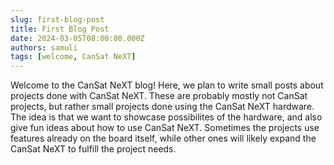 ```yaml
---
slug: first-blog-post
title: First Blog Post
date: 2024-03-05T08:00:00.000Z
authors: samuli
tags: [welcome, CanSat NeXT]
---
```


Welcome to the CanSat NeXT blog! Here, we plan to write small posts about projects done with CanSat NeXT. These are probably mostly not CanSat projects, but rather small projects done using the CanSat NeXT hardware. The idea is that we want to showcase possibilites of the hardware, and also give fun ideas about how to use CanSat NeXT. Sometimes the projects use features already on the board itself, while other ones will likely expand the CanSat NeXT to fulfill the project needs.

